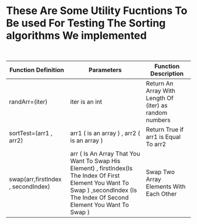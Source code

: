 # These Are Some Utility Fucntions To Be used For Testing The Sorting algorithms We implemented

<br>

| Function Definition   |      Parameters |  Function Description |
|----------|-------------|------|
| randArr=(iter) | iter is an int | Return An Array With Length Of (iter) as random numbers |
| sortTest=(arr1 , arr2) |    arr1 ( is an array ) , arr2 ( is an array ) |   Return True if arr1 is Equal To arr2 |
|swap(arr,firstIndex , secondIndex)|arr ( Is An Array That You Want To Swap His Element) , firstIndex(Is The Index Of First Element You Want To Swap ) ,secondIndex (Is The Index Of Second Element You Want To Swap )|Swap Two Array Elements With Each Other


